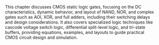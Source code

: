 This chapter discusses CMOS static logic gates, focusing on the DC characteristics, dynamic behavior, and layout of NAND, NOR, and complex gates such as AOI, XOR, and full adders, including their switching delays and design considerations. It also covers specialized logic techniques like cascode voltage switch logic, differential split-level logic, and tri-state buffers, providing equations, examples, and layouts to guide practical CMOS circuit design and simulation.
